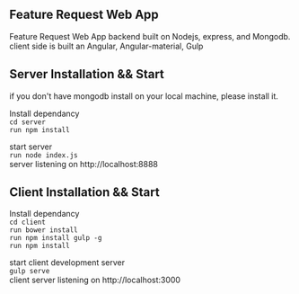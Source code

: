 ## Feature Request Web App
Feature Request Web App backend built on Nodejs, express, and Mongodb.<br/>
client side is built an Angular, Angular-material, Gulp

## Server Installation && Start 
if you don't have mongodb install on your local machine, please install it. 

Install dependancy <br/>
`cd server` <br/>
`run npm install` <br/>

start server <br/>
`run node index.js` <br/>
server listening on http://localhost:8888

## Client Installation && Start 

Install dependancy <br/>
`cd client `<br/>
`run bower install` <br/>
`run npm install gulp -g `<br/>
`run npm install` 

start client development server<br/>
`gulp serve` <br/>
client server listening on http://localhost:3000
